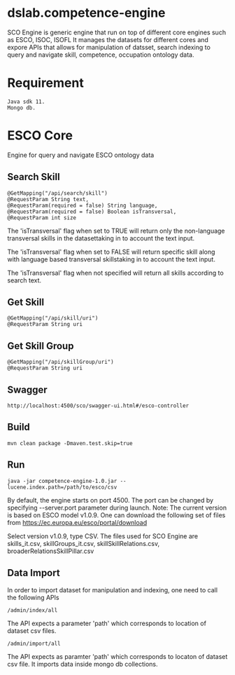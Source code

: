 # dslab.competence-engine
SCO Engine is generic engine that run on top of different core engines such as ESCO, ISOC, ISOFL 
It manages the datasets for different cores and expore APIs that allows for manipulation of datsset, search indexing
to query and navigate skill, competence, occupation ontology data.

# Requirement
	Java sdk 11.
	Mongo db.

# ESCO Core
Engine for query and navigate ESCO ontology data

## Search Skill
	@GetMapping("/api/search/skill")
	@RequestParam String text,
	@RequestParam(required = false) String language,
	@RequestParam(required = false) Boolean isTransversal,
	@RequestParam int size
	
The 'isTransversal' flag when set to TRUE will return only the non-language transversal skills in the datasettaking in to account the text input.

The 'isTransversal' flag when set to FALSE will return specific skill along with language based transversal skillstaking in to account the text input.

The 'isTransversal' flag when not specified will return all skills according to search text.

## Get Skill
	@GetMapping("/api/skill/uri")
	@RequestParam String uri

## Get Skill Group
	@GetMapping("/api/skillGroup/uri")
	@RequestParam String uri

## Swagger
	http://localhost:4500/sco/swagger-ui.html#/esco-controller


## Build
	mvn clean package -Dmaven.test.skip=true

## Run
	java -jar competence-engine-1.0.jar --lucene.index.path=/path/to/esco/csv

By default, the engine starts on port 4500. The port can be changed by specifying --server.port parameter during launch.
Note:
The current version is based on ESCO model v1.0.9. One can download the following set of files from
	https://ec.europa.eu/esco/portal/download

Select version v1.0.9, type CSV. The files used for SCO Engine are skills_it.csv, skillGroups_it.csv, skillSkillRelations.csv,
broaderRelationsSkillPillar.csv

## Data Import
In order to import dataset for manipulation and indexing, one need to call the following APIs

	/admin/index/all

The API expects a parameter 'path' which corresponds to location of dataset csv files.

	/admin/import/all

The API expects as paramter 'path' which corresponds to locaton of dataset csv file. It imports data inside 
mongo db collections.
